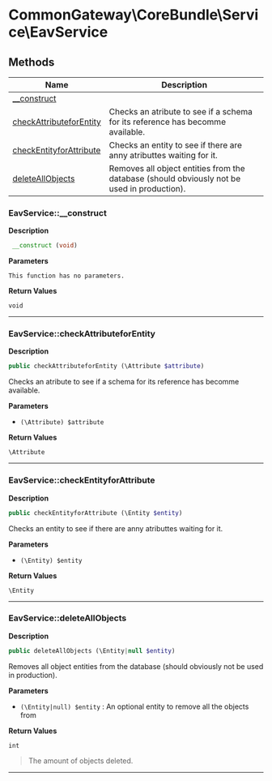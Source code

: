 # CommonGateway\CoreBundle\Service\EavService  







## Methods

| Name | Description |
|------|-------------|
|[__construct](#eavservice__construct)||
|[checkAttributeforEntity](#eavservicecheckattributeforentity)|Checks an atribute to see if a schema for its reference has becomme available.|
|[checkEntityforAttribute](#eavservicecheckentityforattribute)|Checks an entity to see if there are anny atributtes waiting for it.|
|[deleteAllObjects](#eavservicedeleteallobjects)|Removes all object entities from the database (should obviously not be used in production).|




### EavService::__construct  

**Description**

```php
 __construct (void)
```

 

 

**Parameters**

`This function has no parameters.`

**Return Values**

`void`


<hr />


### EavService::checkAttributeforEntity  

**Description**

```php
public checkAttributeforEntity (\Attribute $attribute)
```

Checks an atribute to see if a schema for its reference has becomme available. 

 

**Parameters**

* `(\Attribute) $attribute`

**Return Values**

`\Attribute`




<hr />


### EavService::checkEntityforAttribute  

**Description**

```php
public checkEntityforAttribute (\Entity $entity)
```

Checks an entity to see if there are anny atributtes waiting for it. 

 

**Parameters**

* `(\Entity) $entity`

**Return Values**

`\Entity`




<hr />


### EavService::deleteAllObjects  

**Description**

```php
public deleteAllObjects (\Entity|null $entity)
```

Removes all object entities from the database (should obviously not be used in production). 

 

**Parameters**

* `(\Entity|null) $entity`
: An optional entity to remove all the objects from  

**Return Values**

`int`

> The amount of objects deleted.


<hr />

